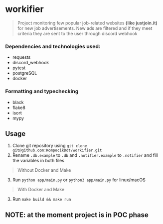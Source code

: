 # workifier

> Project monitoring few popular job-related websites **(like justjoin.it)** for new job advertisements. New ads are filtered and if they meet criteria they are sent to the user through discord webhook

### Dependencies and technologies used:
- requests
- discord_webhook
- pytest
- postgreSQL
- docker

### Formatting and typechecking
- black
- flake8
- isort
- mypy

## Usage

1. Clone git repository using `git clone git@github.com:KompocikDot/workifier.git`
2. Rename `.db.example` to `.db` and `.notifier.example` to `.notifier` and fill the variables in both files
> Without Docker and Make
3. Run `python app/main.py` or `python3 app/main.py` for linux/macOS
> With Docker and Make
3. Run `make build && make run`


## NOTE: at the moment project is in POC phase
